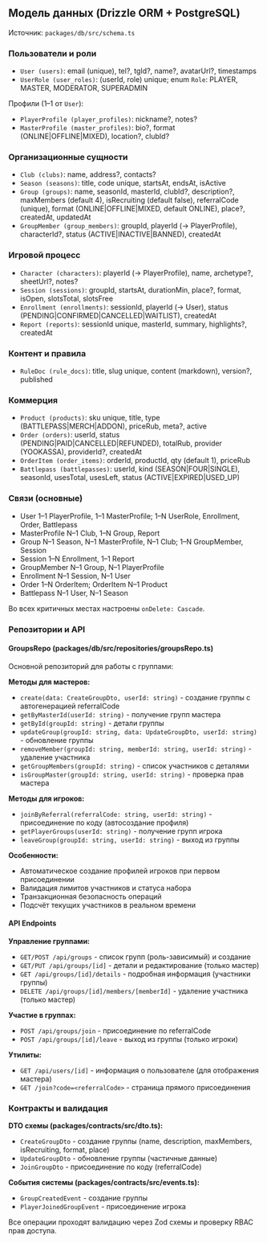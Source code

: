 ## Модель данных (Drizzle ORM + PostgreSQL)

Источник: `packages/db/src/schema.ts`

### Пользователи и роли
- `User (users)`: email (unique), tel?, tgId?, name?, avatarUrl?, timestamps
- `UserRole (user_roles)`: (userId, role) unique; enum `Role`: PLAYER, MASTER, MODERATOR, SUPERADMIN

Профили (1–1 от `User`):
- `PlayerProfile (player_profiles)`: nickname?, notes?
- `MasterProfile (master_profiles)`: bio?, format (ONLINE|OFFLINE|MIXED), location?, clubId?

### Организационные сущности
- `Club (clubs)`: name, address?, contacts?
- `Season (seasons)`: title, code unique, startsAt, endsAt, isActive
- `Group (groups)`: name, seasonId, masterId, clubId?, description?, maxMembers (default 4), isRecruiting (default false), referralCode (unique), format (ONLINE|OFFLINE|MIXED, default ONLINE), place?, createdAt, updatedAt
- `GroupMember (group_members)`: groupId, playerId (→ PlayerProfile), characterId?, status (ACTIVE|INACTIVE|BANNED), createdAt

### Игровой процесс
- `Character (characters)`: playerId (→ PlayerProfile), name, archetype?, sheetUrl?, notes?
- `Session (sessions)`: groupId, startsAt, durationMin, place?, format, isOpen, slotsTotal, slotsFree
- `Enrollment (enrollments)`: sessionId, playerId (→ User), status (PENDING|CONFIRMED|CANCELLED|WAITLIST), createdAt
- `Report (reports)`: sessionId unique, masterId, summary, highlights?, createdAt

### Контент и правила
- `RuleDoc (rule_docs)`: title, slug unique, content (markdown), version?, published

### Коммерция
- `Product (products)`: sku unique, title, type (BATTLEPASS|MERCH|ADDON), priceRub, meta?, active
- `Order (orders)`: userId, status (PENDING|PAID|CANCELLED|REFUNDED), totalRub, provider (YOOKASSA), providerId?, createdAt
- `OrderItem (order_items)`: orderId, productId, qty (default 1), priceRub
- `Battlepass (battlepasses)`: userId, kind (SEASON|FOUR|SINGLE), seasonId, usesTotal, usesLeft, status (ACTIVE|EXPIRED|USED_UP)

### Связи (основные)
- User 1–1 PlayerProfile, 1–1 MasterProfile; 1–N UserRole, Enrollment, Order, Battlepass
- MasterProfile N–1 Club, 1–N Group, Report
- Group N–1 Season, N–1 MasterProfile, N–1 Club; 1–N GroupMember, Session
- Session 1–N Enrollment, 1–1 Report
- GroupMember N–1 Group, N–1 PlayerProfile
- Enrollment N–1 Session, N–1 User
- Order 1–N OrderItem; OrderItem N–1 Product
- Battlepass N–1 User, N–1 Season

Во всех критичных местах настроены `onDelete: Cascade`.

### Репозитории и API

#### GroupsRepo (packages/db/src/repositories/groupsRepo.ts)
Основной репозиторий для работы с группами:

**Методы для мастеров:**
- `create(data: CreateGroupDto, userId: string)` - создание группы с автогенерацией referralCode
- `getByMasterId(userId: string)` - получение групп мастера
- `getById(groupId: string)` - детали группы
- `updateGroup(groupId: string, data: UpdateGroupDto, userId: string)` - обновление группы
- `removeMember(groupId: string, memberId: string, userId: string)` - удаление участника
- `getGroupMembers(groupId: string)` - список участников с деталями
- `isGroupMaster(groupId: string, userId: string)` - проверка прав мастера

**Методы для игроков:**
- `joinByReferral(referralCode: string, userId: string)` - присоединение по коду (автосоздание профиля)
- `getPlayerGroups(userId: string)` - получение групп игрока
- `leaveGroup(groupId: string, userId: string)` - выход из группы

**Особенности:**
- Автоматическое создание профилей игроков при первом присоединении
- Валидация лимитов участников и статуса набора
- Транзакционная безопасность операций
- Подсчёт текущих участников в реальном времени

#### API Endpoints

**Управление группами:**
- `GET/POST /api/groups` - список групп (роль-зависимый) и создание
- `GET/PUT /api/groups/[id]` - детали и редактирование (только мастер)
- `GET /api/groups/[id]/details` - подробная информация (участники группы)
- `DELETE /api/groups/[id]/members/[memberId]` - удаление участника (только мастер)

**Участие в группах:**
- `POST /api/groups/join` - присоединение по referralCode
- `POST /api/groups/[id]/leave` - выход из группы (только игроки)

**Утилиты:**
- `GET /api/users/[id]` - информация о пользователе (для отображения мастера)
- `GET /join?code=<referralCode>` - страница прямого присоединения

### Контракты и валидация

**DTO схемы (packages/contracts/src/dto.ts):**
- `CreateGroupDto` - создание группы (name, description, maxMembers, isRecruiting, format, place)
- `UpdateGroupDto` - обновление группы (частичные данные)
- `JoinGroupDto` - присоединение по коду (referralCode)

**События системы (packages/contracts/src/events.ts):**
- `GroupCreatedEvent` - создание группы
- `PlayerJoinedGroupEvent` - присоединение игрока

Все операции проходят валидацию через Zod схемы и проверку RBAC прав доступа.


